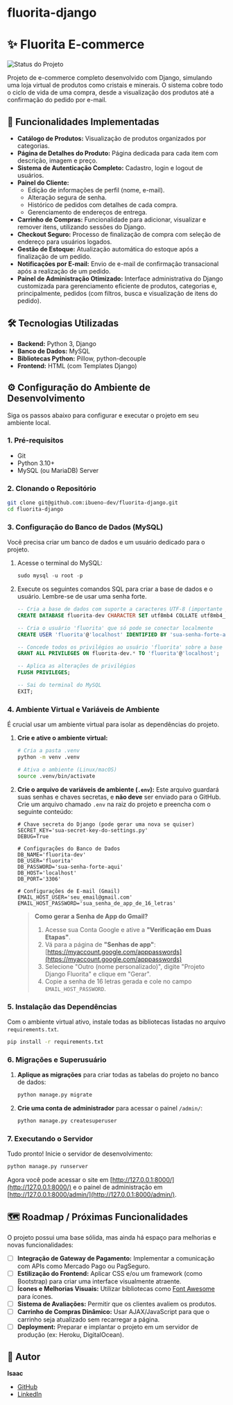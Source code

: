 # fluorita-django
# ✨ Fluorita E-commerce

![Status do Projeto](https://img.shields.io/badge/status-em%20desenvolvimento-yellowgreen)

Projeto de e-commerce completo desenvolvido com Django, simulando uma loja virtual de produtos como cristais e minerais. O sistema cobre todo o ciclo de vida de uma compra, desde a visualização dos produtos até a confirmação do pedido por e-mail.

## 🚀 Funcionalidades Implementadas

-   **Catálogo de Produtos:** Visualização de produtos organizados por categorias.
-   **Página de Detalhes do Produto:** Página dedicada para cada item com descrição, imagem e preço.
-   **Sistema de Autenticação Completo:** Cadastro, login e logout de usuários.
-   **Painel do Cliente:**
    -   Edição de informações de perfil (nome, e-mail).
    -   Alteração segura de senha.
    -   Histórico de pedidos com detalhes de cada compra.
    -   Gerenciamento de endereços de entrega.
-   **Carrinho de Compras:** Funcionalidade para adicionar, visualizar e remover itens, utilizando sessões do Django.
-   **Checkout Seguro:** Processo de finalização de compra com seleção de endereço para usuários logados.
-   **Gestão de Estoque:** Atualização automática do estoque após a finalização de um pedido.
-   **Notificações por E-mail:** Envio de e-mail de confirmação transacional após a realização de um pedido.
-   **Painel de Administração Otimizado:** Interface administrativa do Django customizada para gerenciamento eficiente de produtos, categorias e, principalmente, pedidos (com filtros, busca e visualização de itens do pedido).

## 🛠️ Tecnologias Utilizadas

-   **Backend:** Python 3, Django
-   **Banco de Dados:** MySQL
-   **Bibliotecas Python:** Pillow, python-decouple
-   **Frontend:** HTML (com Templates Django)

## ⚙️ Configuração do Ambiente de Desenvolvimento

Siga os passos abaixo para configurar e executar o projeto em seu ambiente local.

### 1. Pré-requisitos

-   Git
-   Python 3.10+
-   MySQL (ou MariaDB) Server

### 2. Clonando o Repositório

```bash
git clone git@github.com:ibueno-dev/fluorita-django.git
cd fluorita-django
```

### 3. Configuração do Banco de Dados (MySQL)

Você precisa criar um banco de dados e um usuário dedicado para o projeto.

1.  Acesse o terminal do MySQL:
    ```sql
    sudo mysql -u root -p
    ```

2.  Execute os seguintes comandos SQL para criar a base de dados e o usuário. Lembre-se de usar uma senha forte.

    ```sql
    -- Cria a base de dados com suporte a caracteres UTF-8 (importante para acentuação)
    CREATE DATABASE fluorita-dev CHARACTER SET utf8mb4 COLLATE utf8mb4_unicode_ci;

    -- Cria o usuário 'fluorita' que só pode se conectar localmente
    CREATE USER 'fluorita'@'localhost' IDENTIFIED BY 'sua-senha-forte-aqui';

    -- Concede todos os privilégios ao usuário 'fluorita' sobre a base de dados 'fluorita-dev'
    GRANT ALL PRIVILEGES ON fluorita-dev.* TO 'fluorita'@'localhost';

    -- Aplica as alterações de privilégios
    FLUSH PRIVILEGES;

    -- Sai do terminal do MySQL
    EXIT;
    ```

### 4. Ambiente Virtual e Variáveis de Ambiente

É crucial usar um ambiente virtual para isolar as dependências do projeto.

1.  **Crie e ative o ambiente virtual:**
    ```bash
    # Cria a pasta .venv
    python -m venv .venv

    # Ativa o ambiente (Linux/macOS)
    source .venv/bin/activate
    ```

2.  **Crie o arquivo de variáveis de ambiente (`.env`):**
    Este arquivo guardará suas senhas e chaves secretas, e **não deve** ser enviado para o GitHub. Crie um arquivo chamado `.env` na raiz do projeto e preencha com o seguinte conteúdo:

    ```env
    # Chave secreta do Django (pode gerar uma nova se quiser)
    SECRET_KEY='sua-secret-key-do-settings.py'
    DEBUG=True

    # Configurações do Banco de Dados
    DB_NAME='fluorita-dev'
    DB_USER='fluorita'
    DB_PASSWORD='sua-senha-forte-aqui'
    DB_HOST='localhost'
    DB_PORT='3306'

    # Configurações de E-mail (Gmail)
    EMAIL_HOST_USER='seu_email@gmail.com'
    EMAIL_HOST_PASSWORD='sua_senha_de_app_de_16_letras'
    ```

    > **Como gerar a Senha de App do Gmail?**
    > 1.  Acesse sua Conta Google e ative a **"Verificação em Duas Etapas"**.
    > 2.  Vá para a página de **"Senhas de app"**: [https://myaccount.google.com/apppasswords](https://myaccount.google.com/apppasswords)
    > 3.  Selecione "Outro (nome personalizado)", digite "Projeto Django Fluorita" e clique em "Gerar".
    > 4.  Copie a senha de 16 letras gerada e cole no campo `EMAIL_HOST_PASSWORD`.

### 5. Instalação das Dependências

Com o ambiente virtual ativo, instale todas as bibliotecas listadas no arquivo `requirements.txt`.

```bash
pip install -r requirements.txt
```

### 6. Migrações e Superusuário

1.  **Aplique as migrações** para criar todas as tabelas do projeto no banco de dados:
    ```bash
    python manage.py migrate
    ```

2.  **Crie uma conta de administrador** para acessar o painel `/admin/`:
    ```bash
    python manage.py createsuperuser
    ```

### 7. Executando o Servidor

Tudo pronto! Inicie o servidor de desenvolvimento:

```bash
python manage.py runserver
```

Agora você pode acessar o site em [http://127.0.0.1:8000/](http://127.0.0.1:8000/) e o painel de administração em [http://127.0.0.1:8000/admin/](http://127.0.0.1:8000/admin/).

## 🗺️ Roadmap / Próximas Funcionalidades

O projeto possui uma base sólida, mas ainda há espaço para melhorias e novas funcionalidades:

-   [ ] **Integração de Gateway de Pagamento:** Implementar a comunicação com APIs como Mercado Pago ou PagSeguro.
-   [ ] **Estilização do Frontend:** Aplicar CSS e/ou um framework (como Bootstrap) para criar uma interface visualmente atraente.
-   [ ] **Ícones e Melhorias Visuais:** Utilizar bibliotecas como [Font Awesome](https://fontawesome.com/) para ícones.
-   [ ] **Sistema de Avaliações:** Permitir que os clientes avaliem os produtos.
-   [ ] **Carrinho de Compras Dinâmico:** Usar AJAX/JavaScript para que o carrinho seja atualizado sem recarregar a página.
-   [ ] **Deployment:** Preparar e implantar o projeto em um servidor de produção (ex: Heroku, DigitalOcean).

## 👤 Autor

**Isaac**

-   [GitHub](https://github.com/ibueno-dev)
-   [LinkedIn]()